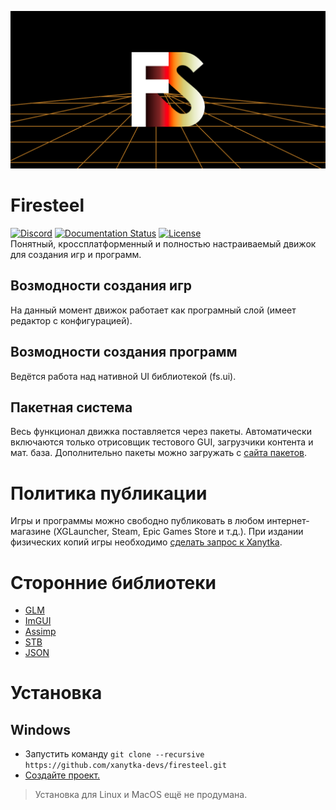 ![Banner](banner.png "Firesteel banner")
# Firesteel
[![Discord](https://img.shields.io/discord/635140721908908049?style=flat&logo=discord&logoColor=fff)](https://discord.gg/jw6YSwTFrU) [![Documentation Status](https://readthedocs.org/projects/xengine-docs/badge/?version=latest)](https://xengine-docs.readthedocs.io/ru/latest/?badge=latest) [![License](http://img.shields.io/:license-mit-blue.svg)](http://doge.mit-license.org)  
 Понятный, кроссплатформенный и полностью настраиваемый движок для создания игр и программ.

## Возмодности создания игр
 На данный момент движок работает как програмный слой (имеет редактор с конфигурацией).
## Возмодности создания программ
 Ведётся работа над нативной UI библиотекой (fs.ui).
## Пакетная система
 Весь функционал движка поставляется через пакеты. Автоматически включаются только отрисовщик тестового GUI, загрузчики контента и мат. база. Дополнительно пакеты можно загружать с [сайта пакетов](https://xanytka.ru/p/).

# Политика публикации
 Игры и программы можно свободно публиковать в любом интернет-магазине (XGLauncher, Steam, Epic Games Store и т.д.).
 При издании физических копий игры необходимо [сделать запрос к Xanytka](https://support.xanytka.ru/publisher/phys_copies).

# Сторонние библиотеки
* [GLM](https://github.com/g-truc/glm)
* [ImGUI](https://github.com/ocornut/imgui)
* [Assimp](https://github.com/assimp/assimp)
* [STB](https://github.com/nothings/stb)
* [JSON](https://github.com/nlohmann/json)

# Установка
## Windows
* Запустить команду `git clone --recursive https://github.com/xanytka-devs/firesteel.git` 
* [Cоздайте проект.](https://github.com/xanytka-devs/firesteel/wiki#создание-первого-проекта)
> Установка для Linux и MacOS ещё не продумана.
